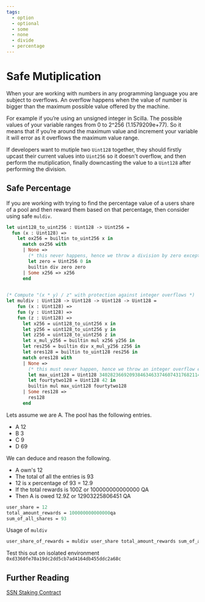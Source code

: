 ```yaml
---
tags:
  - option
  - optional
  - some
  - none
  - divide
  - percentage
---
```


# Safe Mutiplication

When your are working with numbers in any programming language you are subject to overflows. An overflow happens when the value of number is bigger than the maximum possible value offered by the machine.

For example if you’re using an unsigned integer in Scilla. The possible values of your variable ranges from 0 to  2^256 (1.1579209e+77). So it means that if you’re around the maximum value and increment your variable it will error as it overflows the maximum value range.

If developers want to mutiple two ```Uint128``` together, they should firstly upcast their current values into ```Uint256``` so it doesn't overflow, and then perform the mutiplication, finally downcasting the value to a ```Uint128``` after performing the division.

## Safe Percentage

If you are working with trying to find the percentage value of a users share of a pool and then reward them based on that percentage, then consider using safe ```muldiv```.

```ocaml
let uint128_to_uint256 : Uint128 -> Uint256 =
  fun (x : Uint128) =>
    let ox256 = builtin to_uint256 x in
      match ox256 with
      | None =>
        (* this never happens, hence we throw a division by zero exception just in case *)
        let zero = Uint256 0 in
        builtin div zero zero
      | Some x256 => x256
      end
    

(* Compute "(x * y) / z" with protection against integer overflows *)
let muldiv : Uint128 -> Uint128 -> Uint128 -> Uint128 =
    fun (x : Uint128) =>
    fun (y : Uint128) =>
    fun (z : Uint128) =>
      let x256 = uint128_to_uint256 x in
      let y256 = uint128_to_uint256 y in
      let z256 = uint128_to_uint256 z in
      let x_mul_y256 = builtin mul x256 y256 in
      let res256 = builtin div x_mul_y256 z256 in
      let ores128 = builtin to_uint128 res256 in
      match ores128 with
      | None =>
        (* this must never happen, hence we throw an integer overflow exception *)
        let max_uint128 = Uint128 340282366920938463463374607431768211455 in
        let fourtytwo128 = Uint128 42 in
        builtin mul max_uint128 fourtytwo128
      | Some res128 =>
        res128
      end
```

Lets assume we are A. The pool has the following entries.

* A 12
* B 3
* C 9
* D 69

We can deduce and reason the following.

* A own's 12
* The total of all the entries is 93
* 12 is x percentage of 93 = 12.9
* If the total rewards is 100Z or 100000000000000 QA
* Then A is owed 12.9Z or 12903225806451 QA

```ocaml
user_share = 12 
total_amount_rewards = 100000000000000qa
sum_of_all_shares = 93
```

Usage of ```muldiv```

```ocaml
user_share_of_rewards = muldiv user_share total_amount_rewards sum_of_all_shares;
```

Test this out on isolated environment ```0xd3360fe70a19dc2dd5cb7ad4164db455ddc2a68c```

## Further Reading

[SSN Staking Contract](https://github.com/Zilliqa/staking-contract/blob/82fad745a04eedefb1a0cd16e5316626c3736c13/contracts/ssnlist.scilla)